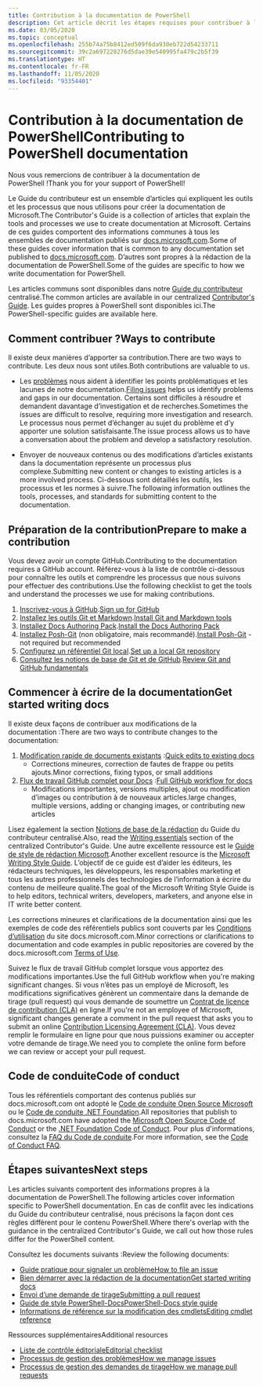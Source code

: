```yaml
---
title: Contribution à la documentation de PowerShell
description: Cet article décrit les étapes requises pour contribuer à la documentation PowerShell.
ms.date: 03/05/2020
ms.topic: conceptual
ms.openlocfilehash: 255b74a75b8412ed509f6da930eb722d54233711
ms.sourcegitcommit: 39c2a697228276d5dae39e540995fa479c2b5f39
ms.translationtype: HT
ms.contentlocale: fr-FR
ms.lasthandoff: 11/05/2020
ms.locfileid: "93354401"
---
```

# <a name="contributing-to-powershell-documentation"></a><span data-ttu-id="cfd2b-103">Contribution à la documentation de PowerShell</span><span class="sxs-lookup"><span data-stu-id="cfd2b-103">Contributing to PowerShell documentation</span></span>

<span data-ttu-id="cfd2b-104">Nous vous remercions de contribuer à la documentation de PowerShell !</span><span class="sxs-lookup"><span data-stu-id="cfd2b-104">Thank you for your support of PowerShell!</span></span>

<span data-ttu-id="cfd2b-105">Le Guide du contributeur est un ensemble d’articles qui expliquent les outils et les processus que nous utilisons pour créer la documentation de Microsoft.</span><span class="sxs-lookup"><span data-stu-id="cfd2b-105">The Contributor's Guide is a collection of articles that explain the tools and processes we use to create documentation at Microsoft.</span></span> <span data-ttu-id="cfd2b-106">Certains de ces guides comportent des informations communes à tous les ensembles de documentation publiés sur [docs.microsoft.com][docs].</span><span class="sxs-lookup"><span data-stu-id="cfd2b-106">Some of these guides cover information that is common to any documentation set published to [docs.microsoft.com][docs].</span></span> <span data-ttu-id="cfd2b-107">D’autres sont propres à la rédaction de la documentation de PowerShell.</span><span class="sxs-lookup"><span data-stu-id="cfd2b-107">Some of the guides are specific to how we write documentation for PowerShell.</span></span>

<span data-ttu-id="cfd2b-108">Les articles communs sont disponibles dans notre [Guide du contributeur][contribute] centralisé.</span><span class="sxs-lookup"><span data-stu-id="cfd2b-108">The common articles are available in our centralized [Contributor's Guide][contribute].</span></span> <span data-ttu-id="cfd2b-109">Les guides propres à PowerShell sont disponibles ici.</span><span class="sxs-lookup"><span data-stu-id="cfd2b-109">The PowerShell-specific guides are available here.</span></span>

## <a name="ways-to-contribute"></a><span data-ttu-id="cfd2b-110">Comment contribuer ?</span><span class="sxs-lookup"><span data-stu-id="cfd2b-110">Ways to contribute</span></span>

<span data-ttu-id="cfd2b-111">Il existe deux manières d’apporter sa contribution.</span><span class="sxs-lookup"><span data-stu-id="cfd2b-111">There are two ways to contribute.</span></span> <span data-ttu-id="cfd2b-112">Les deux nous sont utiles.</span><span class="sxs-lookup"><span data-stu-id="cfd2b-112">Both contributions are valuable to us.</span></span>

- <span data-ttu-id="cfd2b-113">Les [problèmes][file-an-issue] nous aident à identifier les points problématiques et les lacunes de notre documentation.</span><span class="sxs-lookup"><span data-stu-id="cfd2b-113">[Filing issues][file-an-issue] helps us identify problems and gaps in our documentation.</span></span> <span data-ttu-id="cfd2b-114">Certains sont difficiles à résoudre et demandent davantage d’investigation et de recherches.</span><span class="sxs-lookup"><span data-stu-id="cfd2b-114">Sometimes the issues are difficult to resolve, requiring more investigation and research.</span></span> <span data-ttu-id="cfd2b-115">Le processus nous permet d’échanger au sujet du problème et d’y apporter une solution satisfaisante.</span><span class="sxs-lookup"><span data-stu-id="cfd2b-115">The issue process allows us to have a conversation about the problem and develop a satisfactory resolution.</span></span>

- <span data-ttu-id="cfd2b-116">Envoyer de nouveaux contenus ou des modifications d’articles existants dans la documentation représente un processus plus complexe.</span><span class="sxs-lookup"><span data-stu-id="cfd2b-116">Submitting new content or changes to existing articles is a more involved process.</span></span> <span data-ttu-id="cfd2b-117">Ci-dessous sont détaillés les outils, les processus et les normes à suivre.</span><span class="sxs-lookup"><span data-stu-id="cfd2b-117">The following information outlines the tools, processes, and standards for submitting content to the documentation.</span></span>

## <a name="prepare-to-make-a-contribution"></a><span data-ttu-id="cfd2b-118">Préparation de la contribution</span><span class="sxs-lookup"><span data-stu-id="cfd2b-118">Prepare to make a contribution</span></span>

<span data-ttu-id="cfd2b-119">Vous devez avoir un compte GitHub.</span><span class="sxs-lookup"><span data-stu-id="cfd2b-119">Contributing to the documentation requires a GitHub account.</span></span> <span data-ttu-id="cfd2b-120">Référez-vous à la liste de contrôle ci-dessous pour connaître les outils et comprendre les processus que nous suivons pour effectuer des contributions.</span><span class="sxs-lookup"><span data-stu-id="cfd2b-120">Use the following checklist to get the tools and understand the processes we use for making contributions.</span></span>

1. <span data-ttu-id="cfd2b-121">[Inscrivez-vous à GitHub](/contribute/get-started-setup-github).</span><span class="sxs-lookup"><span data-stu-id="cfd2b-121">[Sign up for GitHub](/contribute/get-started-setup-github)</span></span>
1. <span data-ttu-id="cfd2b-122">[Installez les outils Git et Markdown](/contribute/get-started-setup-tools).</span><span class="sxs-lookup"><span data-stu-id="cfd2b-122">[Install Git and Markdown tools](/contribute/get-started-setup-tools)</span></span>
1. <span data-ttu-id="cfd2b-123">[Installez Docs Authoring Pack](/contribute/how-to-write-docs-auth-pack).</span><span class="sxs-lookup"><span data-stu-id="cfd2b-123">[Install the Docs Authoring Pack](/contribute/how-to-write-docs-auth-pack)</span></span>
1. <span data-ttu-id="cfd2b-124">[Installez Posh-Git][posh-git] (non obligatoire, mais recommandé).</span><span class="sxs-lookup"><span data-stu-id="cfd2b-124">[Install Posh-Git][posh-git] - not required but recommended</span></span>
1. <span data-ttu-id="cfd2b-125">[Configurez un référentiel Git local](/contribute/get-started-setup-local).</span><span class="sxs-lookup"><span data-stu-id="cfd2b-125">[Set up a local Git repository](/contribute/get-started-setup-local)</span></span>
1. <span data-ttu-id="cfd2b-126">[Consultez les notions de base de Git et de GitHub](/contribute/git-github-fundamentals).</span><span class="sxs-lookup"><span data-stu-id="cfd2b-126">[Review Git and GitHub fundamentals](/contribute/git-github-fundamentals)</span></span>

## <a name="get-started-writing-docs"></a><span data-ttu-id="cfd2b-127">Commencer à écrire de la documentation</span><span class="sxs-lookup"><span data-stu-id="cfd2b-127">Get started writing docs</span></span>

<span data-ttu-id="cfd2b-128">Il existe deux façons de contribuer aux modifications de la documentation :</span><span class="sxs-lookup"><span data-stu-id="cfd2b-128">There are two ways to contribute changes to the documentation:</span></span>

1. <span data-ttu-id="cfd2b-129">[Modification rapide de documents existants](/contribute/#quick-edits-to-existing-documents) :</span><span class="sxs-lookup"><span data-stu-id="cfd2b-129">[Quick edits to existing docs](/contribute/#quick-edits-to-existing-documents)</span></span>
   - <span data-ttu-id="cfd2b-130">Corrections mineures, correction de fautes de frappe ou petits ajouts.</span><span class="sxs-lookup"><span data-stu-id="cfd2b-130">Minor corrections, fixing typos, or small additions</span></span>
1. <span data-ttu-id="cfd2b-131">[Flux de travail GitHub complet pour Docs](/contribute/how-to-write-workflows-major) :</span><span class="sxs-lookup"><span data-stu-id="cfd2b-131">[Full GitHub workflow for docs](/contribute/how-to-write-workflows-major)</span></span>
   - <span data-ttu-id="cfd2b-132">Modifications importantes, versions multiples, ajout ou modification d’images ou contribution à de nouveaux articles.</span><span class="sxs-lookup"><span data-stu-id="cfd2b-132">large changes, multiple versions, adding or changing images, or contributing new articles</span></span>

<span data-ttu-id="cfd2b-133">Lisez également la section [Notions de base de la rédaction](/contribute/style-quick-start) du Guide du contributeur centralisé.</span><span class="sxs-lookup"><span data-stu-id="cfd2b-133">Also, read the [Writing essentials](/contribute/style-quick-start) section of the centralized Contributor's Guide.</span></span> <span data-ttu-id="cfd2b-134">Une autre excellente ressource est le [Guide de style de rédaction Microsoft][style-guide].</span><span class="sxs-lookup"><span data-stu-id="cfd2b-134">Another excellent resource is the [Microsoft Writing Style Guide][style-guide].</span></span> <span data-ttu-id="cfd2b-135">L’objectif de ce guide est d’aider les éditeurs, les rédacteurs techniques, les développeurs, les responsables marketing et tous les autres professionnels des technologies de l’information à écrire du contenu de meilleure qualité.</span><span class="sxs-lookup"><span data-stu-id="cfd2b-135">The goal of the Microsoft Writing Style Guide is to help editors, technical writers, developers, marketers, and anyone else in IT write better content.</span></span>

<span data-ttu-id="cfd2b-136">Les corrections mineures et clarifications de la documentation ainsi que les exemples de code des référentiels publics sont couverts par les [Conditions d’utilisation][terms-of-use] du site docs.microsoft.com.</span><span class="sxs-lookup"><span data-stu-id="cfd2b-136">Minor corrections or clarifications to documentation and code examples in public repositories are covered by the docs.microsoft.com [Terms of Use][terms-of-use].</span></span>

<span data-ttu-id="cfd2b-137">Suivez le flux de travail GitHub complet lorsque vous apportez des modifications importantes.</span><span class="sxs-lookup"><span data-stu-id="cfd2b-137">Use the full GitHub workflow when you're making significant changes.</span></span> <span data-ttu-id="cfd2b-138">Si vous n’êtes pas un employé de Microsoft, les modifications significatives génèrent un commentaire dans la demande de tirage (pull request) qui vous demande de soumettre un [Contrat de licence de contribution (CLA)][cla] en ligne.</span><span class="sxs-lookup"><span data-stu-id="cfd2b-138">If you're not an employee of Microsoft, significant changes generate a comment in the pull request that asks you to submit an online [Contribution Licensing Agreement (CLA)][cla].</span></span> <span data-ttu-id="cfd2b-139">Vous devez remplir le formulaire en ligne pour que nous puissions examiner ou accepter votre demande de tirage.</span><span class="sxs-lookup"><span data-stu-id="cfd2b-139">We need you to complete the online form before we can review or accept your pull request.</span></span>

## <a name="code-of-conduct"></a><span data-ttu-id="cfd2b-140">Code de conduite</span><span class="sxs-lookup"><span data-stu-id="cfd2b-140">Code of conduct</span></span>

<span data-ttu-id="cfd2b-141">Tous les référentiels comportant des contenus publiés sur docs.microsoft.com ont adopté le [Code de conduite Open Source Microsoft](https://opensource.microsoft.com/codeofconduct/) ou le [Code de conduite .NET Foundation](https://dotnetfoundation.org/code-of-conduct).</span><span class="sxs-lookup"><span data-stu-id="cfd2b-141">All repositories that publish to docs.microsoft.com have adopted the [Microsoft Open Source Code of Conduct](https://opensource.microsoft.com/codeofconduct/) or the [.NET Foundation Code of Conduct](https://dotnetfoundation.org/code-of-conduct).</span></span> <span data-ttu-id="cfd2b-142">Pour plus d'informations, consultez la [FAQ du Code de conduite](https://opensource.microsoft.com/codeofconduct/faq/).</span><span class="sxs-lookup"><span data-stu-id="cfd2b-142">For more information, see the [Code of Conduct FAQ](https://opensource.microsoft.com/codeofconduct/faq/).</span></span>

## <a name="next-steps"></a><span data-ttu-id="cfd2b-143">Étapes suivantes</span><span class="sxs-lookup"><span data-stu-id="cfd2b-143">Next steps</span></span>

<span data-ttu-id="cfd2b-144">Les articles suivants comportent des informations propres à la documentation de PowerShell.</span><span class="sxs-lookup"><span data-stu-id="cfd2b-144">The following articles cover information specific to PowerShell documentation.</span></span> <span data-ttu-id="cfd2b-145">En cas de conflit avec les indications du Guide du contributeur centralisé, nous précisons la façon dont ces règles diffèrent pour le contenu PowerShell.</span><span class="sxs-lookup"><span data-stu-id="cfd2b-145">Where there's overlap with the guidance in the centralized Contributor's Guide, we call out how those rules differ for the PowerShell content.</span></span>

<span data-ttu-id="cfd2b-146">Consultez les documents suivants :</span><span class="sxs-lookup"><span data-stu-id="cfd2b-146">Review the following documents:</span></span>

- [<span data-ttu-id="cfd2b-147">Guide pratique pour signaler un problème</span><span class="sxs-lookup"><span data-stu-id="cfd2b-147">How to file an issue</span></span>](file-an-issue.md)
- [<span data-ttu-id="cfd2b-148">Bien démarrer avec la rédaction de la documentation</span><span class="sxs-lookup"><span data-stu-id="cfd2b-148">Get started writing docs</span></span>](get-started-writing.md)
- [<span data-ttu-id="cfd2b-149">Envoi d’une demande de tirage</span><span class="sxs-lookup"><span data-stu-id="cfd2b-149">Submitting a pull request</span></span>](pull-requests.md)
- [<span data-ttu-id="cfd2b-150">Guide de style PowerShell-Docs</span><span class="sxs-lookup"><span data-stu-id="cfd2b-150">PowerShell-Docs style guide</span></span>](powershell-style-guide.md)
- [<span data-ttu-id="cfd2b-151">Informations de référence sur la modification des cmdlets</span><span class="sxs-lookup"><span data-stu-id="cfd2b-151">Editing cmdlet reference</span></span>](editing-cmdlet-ref.md)

<span data-ttu-id="cfd2b-152">Ressources supplémentaires</span><span class="sxs-lookup"><span data-stu-id="cfd2b-152">Additional resources</span></span>

- [<span data-ttu-id="cfd2b-153">Liste de contrôle éditoriale</span><span class="sxs-lookup"><span data-stu-id="cfd2b-153">Editorial checklist</span></span>](editorial-checklist.md)
- [<span data-ttu-id="cfd2b-154">Processus de gestion des problèmes</span><span class="sxs-lookup"><span data-stu-id="cfd2b-154">How we manage issues</span></span>](managing-issues.md)
- [<span data-ttu-id="cfd2b-155">Processus de gestion des demandes de tirage</span><span class="sxs-lookup"><span data-stu-id="cfd2b-155">How we manage pull requests</span></span>](managing-pull-requests.md)

<!--link refs-->
[cla]: https://cla.microsoft.com/
[contribute]: /contribute/
[docs]: https://docs.microsoft.com/
[file-an-issue]: file-an-issue.md
[posh-git]: https://www.powershellgallery.com/packages/posh-git
[psdocs]: /powershell
[style-guide]: /style-guide/welcome/
[terms-of-use]: /legal/termsofuse
